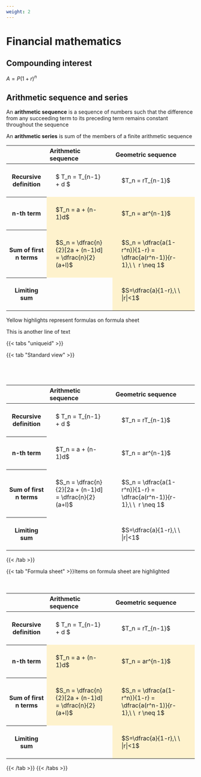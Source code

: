 ```yaml
---
weight: 2
---
```


# Financial mathematics

## Compounding interest


$\displaystyle A = P(1+r)^n$


## Arithmetic sequence and series

An **arithmetic sequence** is a sequence of numbers such that the difference from any succeeding term to its preceding term remains constant throughout the sequence

An **arithmetic series** is sum of the members of a finite arithmetic sequence


<style type="text/css">
#T_760da th.col_heading {
  text-align: left;
  font-size: 1em;
}
#T_760da td {
  text-align: left;
  font-size: 1em;
  padding: 1.5em;
}
#T_760da_row0_col0, #T_760da_row0_col1, #T_760da_row3_col0 {
  white-space: pre-wrap;
}
#T_760da_row1_col0, #T_760da_row1_col1, #T_760da_row2_col0, #T_760da_row2_col1, #T_760da_row3_col1 {
  background-color: rgba(255,194,10, 0.2);
  white-space: pre-wrap;
}
</style>
<table id="T_760da">
  <thead>
    <tr>
      <th class="blank level0" >&nbsp;</th>
      <th id="T_760da_level0_col0" class="col_heading level0 col0" >Arithmetic sequence</th>
      <th id="T_760da_level0_col1" class="col_heading level0 col1" >Geometric sequence</th>
    </tr>
  </thead>
  <tbody>
    <tr>
      <th id="T_760da_level0_row0" class="row_heading level0 row0" >Recursive definition</th>
      <td id="T_760da_row0_col0" class="data row0 col0" >$ T_n = T_{n-1} + d $</td>
      <td id="T_760da_row0_col1" class="data row0 col1" >$T_n = rT_{n-1}$</td>
    </tr>
    <tr>
      <th id="T_760da_level0_row1" class="row_heading level0 row1" >n-th term</th>
      <td id="T_760da_row1_col0" class="data row1 col0" >$T_n = a + (n-1)d$</td>
      <td id="T_760da_row1_col1" class="data row1 col1" >$T_n = ar^{n-1}$</td>
    </tr>
    <tr>
      <th id="T_760da_level0_row2" class="row_heading level0 row2" >Sum of first n terms</th>
      <td id="T_760da_row2_col0" class="data row2 col0" >$S_n = \dfrac{n}{2}[2a + (n-1)d] = \dfrac{n}{2}(a+l)$</td>
      <td id="T_760da_row2_col1" class="data row2 col1" >$S_n = \dfrac{a(1-r^n)}{1-r} = \dfrac{a(r^n-1)}{r-1},\ \  r \neq 1$</td>
    </tr>
    <tr>
      <th id="T_760da_level0_row3" class="row_heading level0 row3" >Limiting sum</th>
      <td id="T_760da_row3_col0" class="data row3 col0" ></td>
      <td id="T_760da_row3_col1" class="data row3 col1" >$S=\dfrac{a}{1-r},\ \ |r|<1$</td>
    </tr>
  </tbody>
</table>



Yellow highlights represent formulas on formula sheet

This is another line of text

{{< tabs "uniqueid" >}}

{{< tab "Standard view" >}}

#  
<br>
<style type="text/css">
#T_355d4 th.col_heading {
  text-align: left;
  font-size: 1em;
}
#T_355d4 td {
  text-align: left;
  font-size: 1em;
  padding: 1.5em;
}
#T_355d4_row0_col0, #T_355d4_row0_col1, #T_355d4_row1_col0, #T_355d4_row1_col1, #T_355d4_row2_col0, #T_355d4_row2_col1, #T_355d4_row3_col0, #T_355d4_row3_col1 {
  white-space: pre-wrap;
}
</style>
<table id="T_355d4">
  <thead>
    <tr>
      <th class="blank level0" >&nbsp;</th>
      <th id="T_355d4_level0_col0" class="col_heading level0 col0" >Arithmetic sequence</th>
      <th id="T_355d4_level0_col1" class="col_heading level0 col1" >Geometric sequence</th>
    </tr>
  </thead>
  <tbody>
    <tr>
      <th id="T_355d4_level0_row0" class="row_heading level0 row0" >Recursive definition</th>
      <td id="T_355d4_row0_col0" class="data row0 col0" >$ T_n = T_{n-1} + d $</td>
      <td id="T_355d4_row0_col1" class="data row0 col1" >$T_n = rT_{n-1}$</td>
    </tr>
    <tr>
      <th id="T_355d4_level0_row1" class="row_heading level0 row1" >n-th term</th>
      <td id="T_355d4_row1_col0" class="data row1 col0" >$T_n = a + (n-1)d$</td>
      <td id="T_355d4_row1_col1" class="data row1 col1" >$T_n = ar^{n-1}$</td>
    </tr>
    <tr>
      <th id="T_355d4_level0_row2" class="row_heading level0 row2" >Sum of first n terms</th>
      <td id="T_355d4_row2_col0" class="data row2 col0" >$S_n = \dfrac{n}{2}[2a + (n-1)d] = \dfrac{n}{2}(a+l)$</td>
      <td id="T_355d4_row2_col1" class="data row2 col1" >$S_n = \dfrac{a(1-r^n)}{1-r} = \dfrac{a(r^n-1)}{r-1},\ \  r \neq 1$</td>
    </tr>
    <tr>
      <th id="T_355d4_level0_row3" class="row_heading level0 row3" >Limiting sum</th>
      <td id="T_355d4_row3_col0" class="data row3 col0" ></td>
      <td id="T_355d4_row3_col1" class="data row3 col1" >$S=\dfrac{a}{1-r},\ \ |r|<1$</td>
    </tr>
  </tbody>
</table>
{{< /tab >}}

{{< tab "Formula sheet" >}}Items on formula sheet are highlighted
<br><br><br>
<style type="text/css">
#T_359d9 th.col_heading {
  text-align: left;
  font-size: 1em;
}
#T_359d9 td {
  text-align: left;
  font-size: 1em;
  padding: 1.5em;
}
#T_359d9_row0_col0, #T_359d9_row0_col1, #T_359d9_row3_col0 {
  white-space: pre-wrap;
}
#T_359d9_row1_col0, #T_359d9_row1_col1, #T_359d9_row2_col0, #T_359d9_row2_col1, #T_359d9_row3_col1 {
  background-color: rgba(255,194,10, 0.2);
  white-space: pre-wrap;
}
</style>
<table id="T_359d9">
  <thead>
    <tr>
      <th class="blank level0" >&nbsp;</th>
      <th id="T_359d9_level0_col0" class="col_heading level0 col0" >Arithmetic sequence</th>
      <th id="T_359d9_level0_col1" class="col_heading level0 col1" >Geometric sequence</th>
    </tr>
  </thead>
  <tbody>
    <tr>
      <th id="T_359d9_level0_row0" class="row_heading level0 row0" >Recursive definition</th>
      <td id="T_359d9_row0_col0" class="data row0 col0" >$ T_n = T_{n-1} + d $</td>
      <td id="T_359d9_row0_col1" class="data row0 col1" >$T_n = rT_{n-1}$</td>
    </tr>
    <tr>
      <th id="T_359d9_level0_row1" class="row_heading level0 row1" >n-th term</th>
      <td id="T_359d9_row1_col0" class="data row1 col0" >$T_n = a + (n-1)d$</td>
      <td id="T_359d9_row1_col1" class="data row1 col1" >$T_n = ar^{n-1}$</td>
    </tr>
    <tr>
      <th id="T_359d9_level0_row2" class="row_heading level0 row2" >Sum of first n terms</th>
      <td id="T_359d9_row2_col0" class="data row2 col0" >$S_n = \dfrac{n}{2}[2a + (n-1)d] = \dfrac{n}{2}(a+l)$</td>
      <td id="T_359d9_row2_col1" class="data row2 col1" >$S_n = \dfrac{a(1-r^n)}{1-r} = \dfrac{a(r^n-1)}{r-1},\ \  r \neq 1$</td>
    </tr>
    <tr>
      <th id="T_359d9_level0_row3" class="row_heading level0 row3" >Limiting sum</th>
      <td id="T_359d9_row3_col0" class="data row3 col0" ></td>
      <td id="T_359d9_row3_col1" class="data row3 col1" >$S=\dfrac{a}{1-r},\ \ |r|<1$</td>
    </tr>
  </tbody>
</table>
{{< /tab >}}
{{< /tabs >}}
